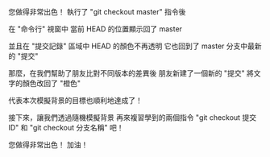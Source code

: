 您做得非常出色！
執行了 "git checkout master" 指令後

在 "命令行" 視窗中
當前 HEAD 的位置顯示回了 master 

並且在 "提交記錄" 區域中 
HEAD 的顏色不再透明
它也回到了 master 分支中最新的 "提交"

那麼，在我們幫助了朋友比對不同版本的差異後
朋友新建了一個新的 "提交"
將文字的顏色改回了 "橙色"

代表本次模擬背景的目標也順利地達成了！

接下來，讓我們透過隨機模擬背景
再來複習學到的兩個指令
"git checkout 提交ID" 和 "git checkout 分支名稱" 吧！

您做得非常出色！
加油！


